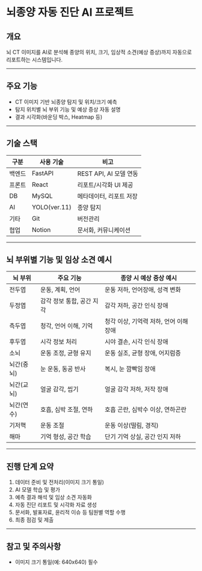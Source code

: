 # 뇌종양 자동 진단 AI 프로젝트

## 개요

뇌 CT 이미지를 AI로 분석해 종양의 위치, 크기, 임상적 소견(예상 증상)까지 자동으로 리포트하는 시스템입니다.

---

## 주요 기능

- CT 이미지 기반 뇌종양 탐지 및 위치/크기 예측
- 탐지 위치별 뇌 부위 기능 및 예상 증상 자동 설명
- 결과 시각화(바운딩 박스, Heatmap 등)

---

## 기술 스택

| 구분     | 사용 기술                   | 비고                        |
|----------|----------------------------|-----------------------------|
| 백엔드   | FastAPI                    | REST API, AI 모델 연동      |
| 프론트   | React                      | 리포트/시각화 UI 제공          |
| DB       | MySQL       | 메타데이터, 리포트 저장     |
| AI       | YOLO(ver.11)         | 종양 탐지                   |
| 기타     | Git         | 버전관리 |
| 협업     | Notion            | 문서화, 커뮤니케이션         |

---

## 뇌 부위별 기능 및 임상 소견 예시

| 뇌 부위      | 주요 기능                  | 종양 시 예상 증상 예시                |
|--------------|---------------------------|---------------------------------------|
| 전두엽       | 운동, 계획, 언어           | 운동 저하, 언어장애, 성격 변화        |
| 두정엽       | 감각 정보 통합, 공간 지각   | 감각 저하, 공간 인식 장애             |
| 측두엽       | 청각, 언어 이해, 기억       | 청각 이상, 기억력 저하, 언어 이해 장애 |
| 후두엽       | 시각 정보 처리             | 시야 결손, 시각 인식 장애             |
| 소뇌         | 운동 조정, 균형 유지       | 운동 실조, 균형 장애, 어지럼증        |
| 뇌간(중뇌)   | 눈 운동, 동공 반사         | 복시, 눈 깜빡임 장애                  |
| 뇌간(교뇌)   | 얼굴 감각, 씹기            | 얼굴 감각 저하, 저작 장애             |
| 뇌간(연수)   | 호흡, 심박 조절, 연하       | 호흡 곤란, 심박수 이상, 연하곤란       |
| 기저핵       | 운동 조절                  | 운동 이상(떨림, 경직)                 |
| 해마         | 기억 형성, 공간 학습        | 단기 기억 상실, 공간 인지 저하         |

---

## 진행 단계 요약

1. 데이터 준비 및 전처리(이미지 크기 통일)
2. AI 모델 학습 및 평가
3. 예측 결과 해석 및 임상 소견 자동화
4. 자동 진단 리포트 및 시각화 자료 생성
5. 문서화, 발표자료, 윤리적 이슈 등 팀원별 역할 수행
6. 최종 점검 및 제출

---

## 참고 및 주의사항

- 이미지 크기 통일(예: 640x640) 필수

